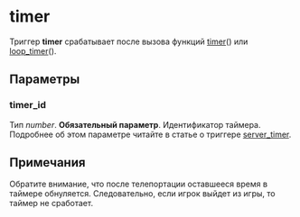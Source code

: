 # timer
Триггер **timer** срабатывает после вызова функций [timer](../global/timer.md)() или [loop_timer](../global/loop_timer.md)().

## Параметры
### timer_id
Тип *number*. **Обязательный параметр**. Идентификатор таймера. Подробнее об этом параметре читайте в статье о триггере [server_timer](../_triggers/server_timer.md).

## Примечания
Обратите внимание, что после телепортации оставшееся время в таймере обнуляется. Следовательно, если игрок выйдет из игры, то таймер не сработает.